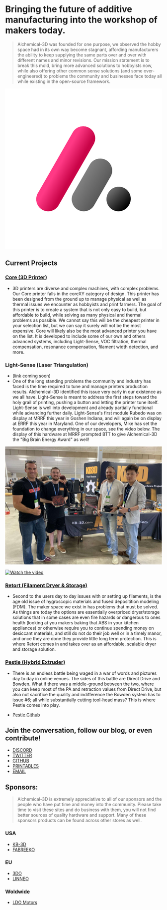 # Bringing the future of additive manufacturing into the workshop of makers today.

> Alchemical-3D was founded for one purpose, we observed the hobby space had in its own way become stagnant, affording manufacturers the ability to keep supplying the same parts over and over with different names and minor revisions.  Our mission statement is to break this mold, bring more advanced solutions to hobbyists now, while also offering other common sense solutions (and some over-engineered) to problems the community and businesses face today all while existing in the open-source framework.

 ![Alchemical Logo](/assets/images/!Alchemical-3D-Badge-Gradient-PRIMARY.png)


## Current Projects 

### [Core (3D Printer)](https://alchemical-3d.com/core/) 

- 3D printers are diverse and complex machines, with complex problems.  Our Core printer falls in the coreXY category of design.  This printer has been designed from the ground up to manage physical as well as thermal issues we encounter as hobbyists and print farmers.  The goal of this printer is to create a system that is not only easy to build, but affordable to build, while solving as many physical and thermal problems as possible.  We cannot say this will be the cheapest printer in your selection list, but we can say it surely will not be the most expensive.  Core will likely also be the most advanced printer you have on the list.  It is developed to include some of our own and others advanced systems, including Light-Sense, VOC filtration, thermal compensation, resonance compensation, filament width detection, and more.

### Light-Sense (Laser Triangulation) 
- (link coming soon)
- One of the long standing problems the community and industry has faced is the time required to tune and manage printers production results.  Alchemical-3D identified this issue very early in our existence as we all have.   Light-Sense is meant to address the first steps toward the holy grail of printing, pushing a button and letting the printer tune itself.  Light-Sense is well into development and already partially functional while advancing further daily.   Light-Sense's first module Rubedo was on display at MRRF this year in Goshen Indiana, and will again be on display at ERRF this year in Maryland.  One of our developers, Mike has set the foundation to change everything in our space, see the video below.  The display of this hardware at MRRF prompted BTT to give Alchemical-3D the "Big Brain Energy Award" as well!

![Award](/assets/images/Award.jpg)

[![Watch the video](https://img.youtube.com/vi/c1hrP0gduRU/default.jpg)](https://youtu.be/c1hrP0gduRU)


### [Retort (Filament Dryer & Storage)](https://alchemical-3d.com/retort/)

- Second to the users day to day issues with or setting up filaments, is the age old issue of hygroscopic materials and fused depositition modeling (FDM).  The maker space we exist in has problems that must be solved.  As things are today the options are essentially overpriced dryer/storage solutions that in some cases are even fire hazards or dangerous to ones health (looking at you makers baking that ABS in your kitchen appliances) or otherwise require you to continue spending money on desiccant materials, and still do not do their job well or in a timely manor, and once they are done they provide little long term protection.  This is where Retort comes in and takes over as an affordable, scalable dryer and storage solution.

### [Pestle (Hybrid Extruder)](https://alchemical-3d.com/pestle/) 

- There is an endless battle being waged in a war of words and pictures day to day in online venues.  The sides of this battle are Direct Drive and Bowden.   What if there was a middle-ground between the two, where you can keep most of the PA and retraction values from Direct Drive, but also not sacrifice the quality and indifference the Bowden system has to issue #6; all while substantially cutting tool-head mass?  This is where Pestle comes into play.  

- [Pestle Github](https://github.com/Alchemical-3D/Pestle_Rotational_Bowden)

## Join the conversation, follow our blog, or even contribute!

- [DISCORD](https://discord.gg/aE49DW2xXe)
- [TWITTER](https://twitter.com/Alchemical3D)
- [GITHUB](https://github.com/Alchemical-3D)
- [PRINTABLES](https://www.printables.com/@Alchemical3D_390617)
- [EMAIL](we@alchemical-3d.com)

## Sponsors:
> Alchemical-3D is extremely appreciative to all of our sponsors and the people who have put time and money into the community.  Please take time to visit these sites and do business with them, you will not find better sources of quality hardware and support.  Many of these sponsors products can be found across other stores as well.

### USA
- [KB-3D](https://kb-3d.com/store/)
- [FABREEKO](https://www.fabreeko.com/)

### EU
- [3DO](https://3do.dk/)
- [LINNEO](https://linneo.tech/)

### Woldwide
- [LDO Motors](http://ldomotors.com/)


